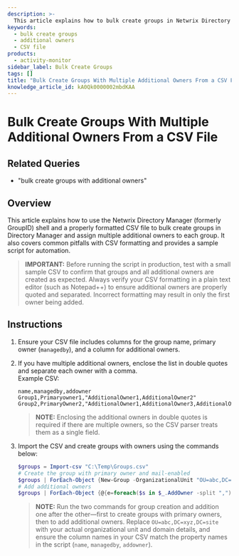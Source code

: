 ```yaml
---
description: >-
  This article explains how to bulk create groups in Netwrix Directory Manager using a CSV file and assign multiple additional owners to each group.
keywords:
  - bulk create groups
  - additional owners
  - CSV file
products:
  - activity-monitor
sidebar_label: Bulk Create Groups
tags: []
title: "Bulk Create Groups With Multiple Additional Owners From a CSV File"
knowledge_article_id: kA0Qk0000002mbdKAA
---
```


# Bulk Create Groups With Multiple Additional Owners From a CSV File

## Related Queries

- "bulk create groups with additional owners"

## Overview

This article explains how to use the Netwrix Directory Manager (formerly GroupID) shell and a properly formatted CSV file to bulk create groups in Directory Manager and assign multiple additional owners to each group. It also covers common pitfalls with CSV formatting and provides a sample script for automation.

> **IMPORTANT:** Before running the script in production, test with a small sample CSV to confirm that groups and all additional owners are created as expected. Always verify your CSV formatting in a plain text editor (such as Notepad++) to ensure additional owners are properly quoted and separated. Incorrect formatting may result in only the first owner being added.

## Instructions

1. Ensure your CSV file includes columns for the group name, primary owner (`managedby`), and a column for additional owners.
2. If you have multiple additional owners, enclose the list in double quotes and separate each owner with a comma.  
   Example CSV:
   ```plaintext
   name,managedby,addowner
   Group1,Primaryowner1,"AdditionalOwner1,AdditionalOwner2"
   Group2,PrimaryOwner2,"AdditionalOwner1,AdditionalOwner3,AdditionalOwner4"
   ```
   > **NOTE:** Enclosing the additional owners in double quotes is required if there are multiple owners, so the CSV parser treats them as a single field.

3. Import the CSV and create groups with owners using the commands below:
   ```powershell
   $groups = Import-csv "C:\Temp\Groups.csv"
   # Create the group with primary owner and mail-enabled
   $groups | ForEach-Object {New-Group -OrganizationalUnit "OU=abc,DC=xyz,DC=site" -Name $_.Name -SamAccountName $_.Name -GroupScope "Universal Group" -Type "Security" -SecurityType "Semi_Private" -Managedby $_.Managedby}
   # Add additional owners
   $groups | ForEach-Object {@{e=foreach($s in $_.AddOwner -split ","){ Set-Group -Identity $_.Name -AdditionalOwners $s}}}
   ```

   > **NOTE:** Run the two commands for group creation and addition one after the other—first to create groups with primary owners, then to add additional owners. Replace `OU=abc,DC=xyz,DC=site` with your actual organizational unit and domain details, and ensure the column names in your CSV match the property names in the script (`name`, `managedby`, `addowner`).